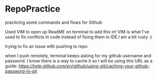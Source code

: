 # RepoPractice
practicing some commands and flows for Github

Used VIM to open up ReadME on terminal to add this in! VIM is what I've used to fix conflicts in code instead of fixing them in IDE.I am a bit rusty :)


trying to fix an issue with pushing to repo

when I push remotely, terminal keeps asking for my github username and password. I know there is a way to cache it so I will be using this URL as a guide: https://help.github.com/en/github/using-git/caching-your-github-password-in-git
